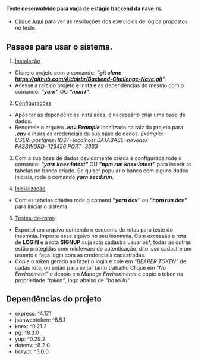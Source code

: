 #### Teste desenvolvido para vaga de estágio backend da nave.rs.

* [Clique Aqui](https://codesandbox.io/s/hjvbu) para ver as resoluções dos exercicios de lógica propostos no teste.

## Passos para usar o sistema.

1. [Instalação](#instalacao)
- Clone o projeto com o comando: **_"git clone https://github.com/Aldairbr/Backend-Challenge-Nave.git"_**.
- Acesse a raiz do projeto e instale as dependências do mesmo com o comando: **_"yarn"_** OU **_"npm i"_**.

2. [Configurações](#Configurações)
  - Após ter as dependências instaladas, é necessário criar uma base de dados.
  - Renomeie o arquivo **_.env.Example_** localizado na raiz do projeto para **_.env_** e insira as credenciais da sua base de dados.
     _Exemplo:_
      _USER=postgres_
      _HOST=localhost_
      _DATABASE=navedex_
      _PASSWORD=123456_
      _PORT=3333_

3. Com a sua base de dados devidamente criada e configurada rode o comando:
                      **_"yarn knex:latest"_**
                               OU
                      **_"npm run knex:latest"_**
   para inserir as tabelas no banco criado.
   Se quiser popular o banco com alguns dados iniciais, rode o comando **_yarn seed:run_**.

4. [Inicialização](#Inicialização)
- Com as tabelas criadas rode o comand **_"yarn dev"_** ou **_"npm run dev"_** para iniciar o sistema.

5. [Testes-de-rotas](#Testes-de-rotas)
  - Exportei um arquivo contendo o esquema de rotas para teste do insomnia. Importe esse aquivo no seu insomnia.
    Com excessão a rota de **LOGIN** e a rota **SIGNUP** cuja rota cadastra usuarios*, todas as outras estão protegidas
    com midleware de autenticação, dito isso cadastre um usuario e faça login com as credenciais cadastradas.
  - Copie o token gerado ao fazer o login e cole em _"BEARER TOKEN"_ de cadas rota, ou então para evitar tanto trabalho
    Clique em _"No Environment"_ e depois em _Manage Environments_ e copie o token na propriedade _"token"_, logo abaixo de
    _"baseUrl"_

## **Dependências do projeto**

   * express: ^4.17.1
   * jsonwebtoken: ^8.5.1
   * knex: ^0.21.2
   * pg: ^8.3.0
   * yup: ^0.29.2
   * dotenv: ^8.2.0
   * bcrypt: ^5.0.0
